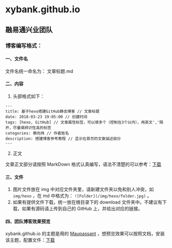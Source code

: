 # xybank.github.io

## 融易通兴业团队

### 博客编写格式：

#### 一、文件名

文件名统一命名为： 文章标题.md

#### 二、内容

1. 头部格式如下：

```
---
title: 基于hexo搭建GitHub静态博客 // 文章标题
date: 2018-03-23 19:05:00 // 创建时间
tags: [hexo, GitHub] // 文章属性标签，可以填多个（控制在3个以内），用英文','隔开，尽量填辨识性高的标签
categories: 蔡向炜 // 作者姓名
description: 搭建博客参考教程 // 显示在首页的文章描述部分
---
```

2. 正文

文章正文部分请按照 MarkDown 格式认真编写，语法不清楚的可以参考：[下载](https://xybank.github.io/download/MarkDown.rar)

#### 三、文件

1. 图片文件放在 img 中对应文件夹里，请新建文件夹以免和别人冲突，如 `img/hexo` ，在 md 中格式为： `![Folder](/img/hexo/folder.jpg)` 。  
2. 如果有提供文件下载，统一放在根目录下的 download 文件夹中。不建议有下载，如果有源码请上传到自己的 GitHub 上，并给出对应的链接。  

#### 四、团队博客效果预览

xybank.github.io 的主题是用的 [Maupassant](https://github.com/tufu9441/maupassant-hexo) ，想预览效果可以按照文档，安装该主题，配置文件：[下载](https://xybank.github.io/download/blog_onfig.rar)